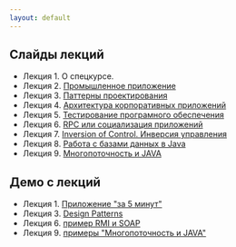 ```yaml
---
layout: default
---
```


## Слайды лекций
* Лекция 1. О спецкурсе.
* Лекция 2. [Промышленное приложение](lecture/lecture-02.html)
* Лекция 3. [Паттерны проектирования](https://docs.google.com/presentation/d/e/2PACX-1vRxkbWjpAx06Lxf9S_yrgmcKghHcp61KecqsSuiqnomag7cA8Qm4J7MVg661ieRfdZkHusCoS5yImDk/pub?start=false&loop=false&delayms=3000)
* Лекция 4. [Архитектура корпоративных приложений](lecture/lecture-04.html)
* Лекция 5. [Тестирование програмного обеспечения](lecture/lecture-05.html)
* Лекция 6. [RPC или социализация приложений](lecture/lecture-06.html)
* Лекция 7. [Inversion of Control. Инверсия управления](lecture/lecture-07.html)
* Лекция 8. [Работа с базами данных в Java](lecture/lecture-08.html)
* Лекция 9. [Многопоточность и JAVA](lecture/lecture-09.html)

## Демо с лекций
* Лекция 1. [Приложение "за 5 минут"](https://github.com/naumen/EnterpriseJavaCourse-2017/tree/master/demo/lecture-01)
* Лекция 3. [Design Patterns](https://github.com/naumen/EnterpriseJavaCourse-2017/tree/master/demo/lecture-03)
* Лекция 6. [пример RMI и SOAP](https://github.com/naumen/EnterpriseJavaCourse-2017/tree/master/demo/lecture-06)
* Лекция 9. [примеры "Многопоточность и JAVA"](https://github.com/naumen/EnterpriseJavaCourse-2017/tree/master/demo/lecture-09)





